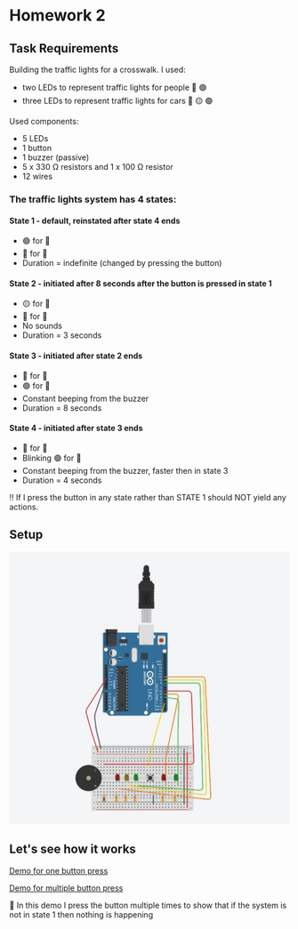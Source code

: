# Homework 2

## Task Requirements
Building the traffic lights for a crosswalk. 
I used:
- two LEDs to represent traffic lights for people 🔴 🟢
- three LEDs to represent traffic lights for cars 🔴 🟡 🟢

Used components:
 - 5 LEDs
 - 1 button
 - 1 buzzer (passive)
 - 5 x 330 Ω resistors and 1 x 100 Ω resistor
 - 12 wires

### The traffic lights system has 4 states:

#### State 1 - default, reinstated after state 4 ends
 - 🟢 for 🚗
 - 🔴 for 👫
 -  Duration = indefinite (changed by pressing the button)

#### State 2 - initiated after 8 seconds after the button is pressed in state 1
 - 🟡 for 🚗
 - 🔴 for 👫
 -  No sounds
 -  Duration = 3 seconds

#### State 3 - initiated after state 2 ends
  - 🔴 for 🚗
  - 🟢 for 👫
  - Constant beeping from the buzzer
  - Duration = 8 seconds

#### State 4 - initiated after state 3 ends
  - 🔴 for 🚗
  - Blinking 🟢 for 👫
  - Constant beeping from the buzzer, faster then in state 3
  - Duration = 4 seconds

‼ If I press the button in any state rather than STATE 1 should NOT yield any actions.

## Setup

![Setup](https://github.com/postolache-andreea-miruna/IntroductionToRobotics/blob/47f4a501071abaf0c3ecf2d58ee57023520f7eaa/Homework2/Semafoarele.jpg)

## Let's see how it works

[Demo for one button press](https://youtu.be/jeSTIqOnYK0)

[Demo for multiple button press](https://youtu.be/TSNSQOE1npg)

🔼 In this demo I press the button multiple times to show that if the system is not in state 1 then nothing is happening
